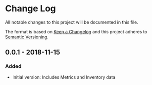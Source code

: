 # Change Log

All notable changes to this project will be documented in this file.

The format is based on [Keep a Changelog](http://keepachangelog.com/)
and this project adheres to [Semantic Versioning](http://semver.org/).


## 0.0.1 - 2018-11-15
### Added
- Initial version: Includes Metrics and Inventory data
